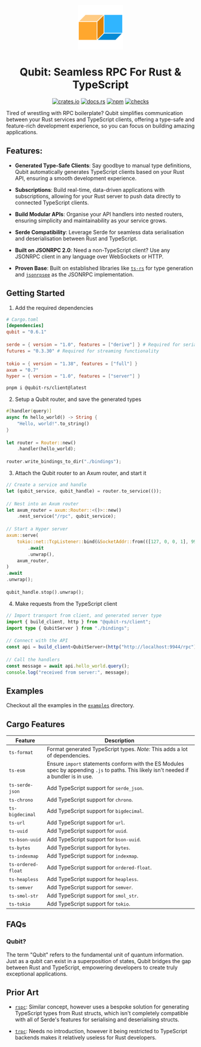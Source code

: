 <div align="center">
  <img src="./logo.png" alt="" width="120" />
  <h1>Qubit: Seamless RPC For Rust & TypeScript</h1>

  <a href="https://crates.io/crates/qubit"><img src="https://img.shields.io/crates/v/qubit" alt="crates.io" /></a>
  <a href="https://docs.rs/qubit/latest/qubit"><img src="https://img.shields.io/docsrs/qubit" alt="docs.rs" /></a>
  <a href="https://www.npmjs.com/package/@qubit-rs/client"><img src="https://img.shields.io/npm/v/%40qubit-rs%2Fclient" alt="npm" /></a>
  <a href="https://github.com/andogq/qubit/actions/workflows/checks.yml"><img src="https://github.com/andogq/qubit/actions/workflows/checks.yml/badge.svg" alt="checks" /></a>
</div>

Tired of wrestling with RPC boilerplate? Qubit simplifies communication between your Rust services
and TypeScript clients, offering a type-safe and feature-rich development experience, so you can
focus on building amazing applications.

## Features:

- **Generated Type-Safe Clients**: Say goodbye to manual type definitions, Qubit automatically
  generates TypeScript clients based on your Rust API, ensuring a smooth development experience.

- **Subscriptions**: Build real-time, data-driven applications with subscriptions, allowing for
  your Rust server to push data directly to connected TypeScript clients.

- **Build Modular APIs**: Organise your API handlers into nested routers, ensuring simplicity and
  maintainability as your service grows.

- **Serde Compatibility**: Leverage Serde for seamless data serialisation and deserialisation
  between Rust and TypeScript.

- **Built on JSONRPC 2.0**: Need a non-TypeScript client? Use any JSONRPC client in any language
  over WebSockets or HTTP.

- **Proven Base**: Built on established libraries like
  [`ts-rs`](https://github.com/Aleph-Alpha/ts-rs) for type generation and
  [`jsonrpsee`](https://github.com/paritytech/jsonrpsee) as the JSONRPC implementation.

## Getting Started

1. Add the required dependencies

```toml
# Cargo.toml
[dependencies]
qubit = "0.6.1"

serde = { version = "1.0", features = ["derive"] } # Required for serialisable types
futures = "0.3.30" # Required for streaming functionality

tokio = { version = "1.38", features = ["full"] }
axum = "0.7"
hyper = { version = "1.0", features = ["server"] }
```

```bash
pnpm i @qubit-rs/client@latest
```

2. Setup a Qubit router, and save the generated types

```rs
#[handler(query)]
async fn hello_world() -> String {
    "Hello, world!".to_string()
}

let router = Router::new()
    .handler(hello_world);

router.write_bindings_to_dir("./bindings");
```

3. Attach the Qubit router to an Axum router, and start it

```rs
// Create a service and handle
let (qubit_service, qubit_handle) = router.to_service(());

// Nest into an Axum router
let axum_router = axum::Router::<()>::new()
    .nest_service("/rpc", qubit_service);

// Start a Hyper server
axum::serve(
    tokio::net::TcpListener::bind(&SocketAddr::from(([127, 0, 0, 1], 9944)))
        .await
        .unwrap(),
    axum_router,
)
.await
.unwrap();

qubit_handle.stop().unwrap();
```

4. Make requests from the TypeScript client

```ts
// Import transport from client, and generated server type
import { build_client, http } from "@qubit-rs/client";
import type { QubitServer } from "./bindings";

// Connect with the API
const api = build_client<QubitServer>(http("http://localhost:9944/rpc"));

// Call the handlers
const message = await api.hello_world.query();
console.log("received from server:", message);
```

## Examples

Checkout all the examples in the [`examples`](./examples) directory.

## Cargo Features

| Feature            | Description                                                                                                                               |
|--------------------|-------------------------------------------------------------------------------------------------------------------------------------------|
| `ts-format`        | Format generated TypeScript types. *Note:* This adds a lot of dependencies.                                                               |
| `ts-esm`           | Ensure `import` statements conform with the ES Modules spec by appending `.js` to paths. This likely isn't needed if a bundler is in use. |
| `ts-serde-json`    | Add TypeScript support for `serde_json`.                                                                                                  |
| `ts-chrono`        | Add TypeScript support for `chrono`.                                                                                                      |
| `ts-bigdecimal`    | Add TypeScript support for `bigdecimal`.                                                                                                  |
| `ts-url`           | Add TypeScript support for `url`.                                                                                                         |
| `ts-uuid`          | Add TypeScript support for `uuid`.                                                                                                        |
| `ts-bson-uuid`     | Add TypeScript support for `bson-uuid`.                                                                                                   |
| `ts-bytes`         | Add TypeScript support for `bytes`.                                                                                                       |
| `ts-indexmap`      | Add TypeScript support for `indexmap`.                                                                                                    |
| `ts-ordered-float` | Add TypeScript support for `ordered-float`.                                                                                               |
| `ts-heapless`      | Add TypeScript support for `heapless`.                                                                                                    |
| `ts-semver`        | Add TypeScript support for `semver`.                                                                                                      |
| `ts-smol-str`      | Add TypeScript support for `smol_str`.                                                                                                    |
| `ts-tokio`         | Add TypeScript support for `tokio`.                                                                                                       |

## FAQs

### Qubit?

The term "Qubit" refers to the fundamental unit of quantum information. Just as a qubit can exist
in a superposition of states, Qubit bridges the gap between Rust and TypeScript, empowering
developers to create truly exceptional applications.

## Prior Art

- [`rspc`](https://github.com/oscartbeaumont/rspc): Similar concept, however uses a bespoke
solution for generating TypeScript types from Rust structs, which isn't completely compatible with
all of Serde's features for serialising and deserialising structs.

- [`trpc`](https://github.com/trpc/trpc): Needs no introduction, however it being restricted to
TypeScript backends makes it relatively useless for Rust developers.
